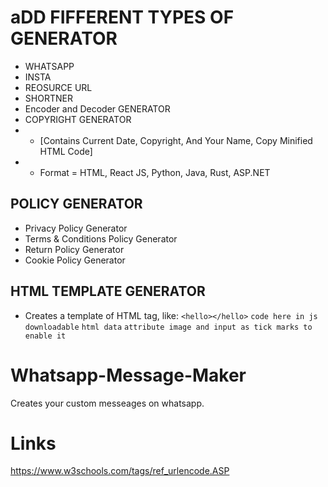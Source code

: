 # aDD FIFFERENT TYPES OF GENERATOR

- WHATSAPP
- INSTA
- REOSURCE URL
- SHORTNER
- Encoder and Decoder GENERATOR
- COPYRIGHT GENERATOR
- - [Contains Current Date, Copyright, And Your Name, Copy Minified HTML Code]
- - Format = HTML, React JS, Python, Java, Rust, ASP.NET

## POLICY GENERATOR

- Privacy Policy Generator
- Terms & Conditions Policy Generator
- Return Policy Generator
- Cookie Policy Generator

## HTML TEMPLATE GENERATOR

- Creates a template of HTML tag, like:
  `<hello></hello>`
  `code here in js downloadable`
  `html data`
  `attribute image and input as tick marks to enable it`

# Whatsapp-Message-Maker

Creates your custom messeages on whatsapp.

# Links

https://www.w3schools.com/tags/ref_urlencode.ASP
